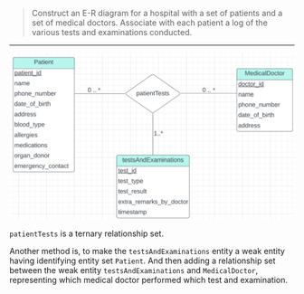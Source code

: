 > Construct an E-R diagram for a hospital with a set of patients and a set of medical
> doctors. Associate with each patient a log of the various tests and examinations
> conducted. 

--------------------------------

<img src="solution_for_6.15.png"/>

`patientTests` is a ternary relationship set. 

Another method is, to make the `testsAndExaminations` entity a weak entity having identifying
entity set `Patient`. And then adding a relationship set between the weak entity `testsAndExaminations`
and `MedicalDoctor`, representing which medical doctor performed which test and examination.
